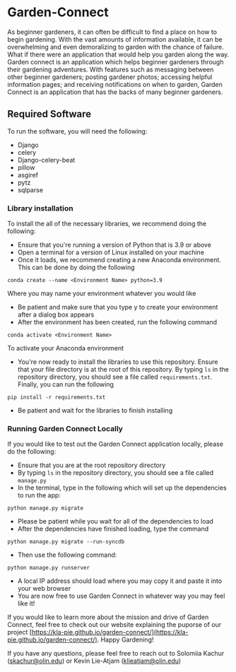 # Garden-Connect

As beginner gardeners, it can often be difficult to find a place on how to begin gardening. With the vast amounts of information available, it can be overwhelming and even demoralizing to garden with the chance of failure. What if there were an application that would help you garden along the way. Garden connect is an application which helps beginner gardeners through their gardening adventures. With features such as messaging between other beginner gardeners; posting gardener photos; accessing helpful information pages; and receiving notifications on when to garden, Garden Connect is an application that has the backs of many beginner gardeners.

## Required Software
To run the software, you will need the following:
* Django
* celery
* Django-celery-beat
* pillow
* asgiref
* pytz
* sqlparse

### Library installation
To install the all of the necessary libraries, we recommend doing the following:
* Ensure that you're running a version of Python that is 3.9 or above
* Open a terminal for a version of Linux installed on your machine
* Once it loads, we recommend creating a new Anaconda environment. This can be done by doing the following
```
conda create --name <Environment Name> python=3.9
```
Where you may name your environment whatever you would like
* Be patient and make sure that you type y to create your environment after a dialog box appears
* After the environment has been created, run the following command
```
conda activate <Environment Name>
```
To activate your Anaconda environment
* You're now ready to install the libraries to use this repository. Ensure that your file directory is at the root of this repository. By typing `ls` in the repository directory, you should see a file called `requirements.txt`. Finally, you can run the following

```
pip install -r requirements.txt
```
* Be patient and wait for the libraries to finish installing

### Running Garden Connect Locally
If you would like to test out the Garden Connect application locally, please do the following:
* Ensure that you are at the root repository directory
* By typing `ls` in the repository directory, you should see a file called `manage.py`
* In the terminal, type in the following which will set up the dependencies to run the app:
```
python manage.py migrate
```
* Please be patient while you wait for all of the dependencies to load
* After the dependencies have finished loading, type the command
```
python manage.py migrate --run-syncdb
```
* Then use the following command:
```
python manage.py runserver
```
* A local IP address should load where you may copy it and paste it into your web browser
* You are now free to use Garden Connect in whatever way you may feel like it!

If you would like to learn more about the mission and drive of Garden Connect, feel free to check out our website explaining the puporse of our project [https://kla-pie.github.io/garden-connect/](https://kla-pie.github.io/garden-connect/). Happy Gardening!

If you have any questions, please feel free to reach out to Solomiia Kachur (skachur@olin.edu) or Kevin Lie-Atjam (klieatjam@olin.edu)
